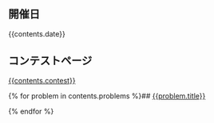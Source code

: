 ## 開催日

{{contents.date}}

## コンテストページ

[{{contents.contest}}]({{contents.url}})

{% for problem in contents.problems %}## [{{problem.title}}]({{problem.url}})

{% endfor %}
